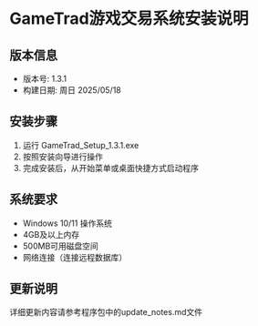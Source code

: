 # GameTrad游戏交易系统安装说明 
 
## 版本信息 
- 版本号: 1.3.1 
- 构建日期: 周日 2025/05/18 
 
## 安装步骤 
1. 运行 GameTrad_Setup_1.3.1.exe 
2. 按照安装向导进行操作 
3. 完成安装后，从开始菜单或桌面快捷方式启动程序 
 
## 系统要求 
- Windows 10/11 操作系统 
- 4GB及以上内存 
- 500MB可用磁盘空间 
- 网络连接（连接远程数据库） 
 
## 更新说明 
详细更新内容请参考程序包中的update_notes.md文件 
 
